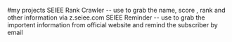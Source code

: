 #my projects
SEIEE Rank Crawler
 -- use to grab the name, score , rank and other information via z.seiee.com
SEIEE Reminder
 -- use to grab the importent information from official website and remind the subscriber by email
